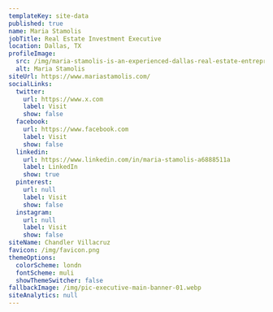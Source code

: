 ```yaml
---
templateKey: site-data
published: true
name: Maria Stamolis
jobTitle: Real Estate Investment Executive
location: Dallas, TX
profileImage:
  src: /img/maria-stamolis-is-an-experienced-dallas-real-estate-entrepreneur-who-holds-leadership-responsibilities-with-the-lincoln-property-company.jpg
  alt: Maria Stamolis
siteUrl: https://www.mariastamolis.com/
socialLinks:
  twitter:
    url: https://www.x.com
    label: Visit
    show: false
  facebook:
    url: https://www.facebook.com
    label: Visit
    show: false
  linkedin:
    url: https://www.linkedin.com/in/maria-stamolis-a6888511a
    label: LinkedIn
    show: true
  pinterest:
    url: null
    label: Visit
    show: false
  instagram:
    url: null
    label: Visit
    show: false
siteName: Chandler Villacruz
favicon: /img/favicon.png
themeOptions:
  colorScheme: londn
  fontScheme: muli
  showThemeSwitcher: false
fallbackImage: /img/pic-executive-main-banner-01.webp
siteAnalytics: null
---
```

